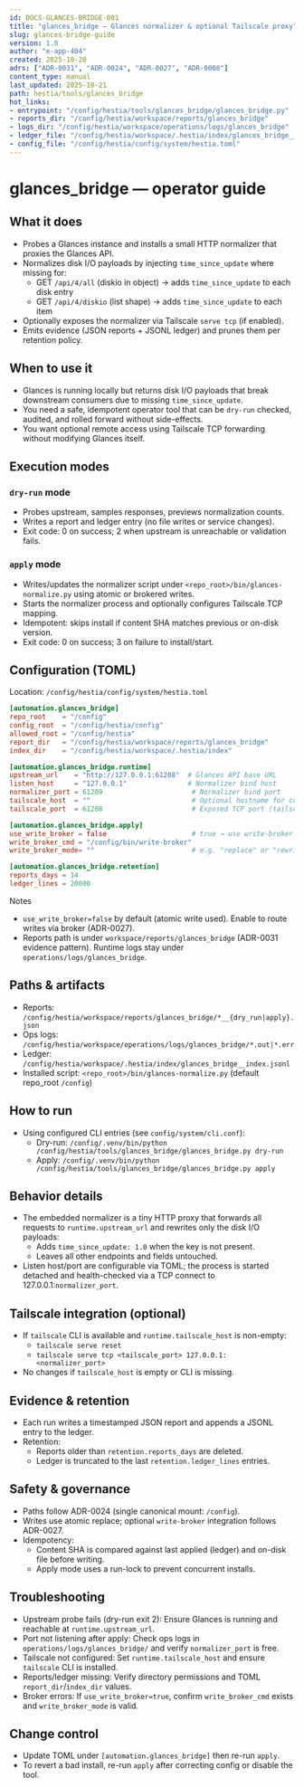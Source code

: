 ```yaml
---
id: DOCS-GLANCES-BRIDGE-001
title: "glances_bridge — Glances normalizer & optional Tailscale proxy"
slug: glances-bridge-guide
version: 1.0
author: "e-app-404"
created: 2025-10-20
adrs: ["ADR-0031", "ADR-0024", "ADR-0027", "ADR-0008"]
content_type: manual
last_updated: 2025-10-21
path: hestia/tools/glances_bridge
hot_links:
- entrypoint: "/config/hestia/tools/glances_bridge/glances_bridge.py"
- reports_dir: "/config/hestia/workspace/reports/glances_bridge"
- logs_dir: "/config/hestia/workspace/operations/logs/glances_bridge"
- ledger_file: "/config/hestia/workspace/.hestia/index/glances_bridge__index.jsonl"
- config_file: "/config/hestia/config/system/hestia.toml"
---
```


# glances_bridge — operator guide

## What it does
- Probes a Glances instance and installs a small HTTP normalizer that proxies the Glances API.
- Normalizes disk I/O payloads by injecting `time_since_update` where missing for:
  - GET `/api/4/all` (diskio in object) → adds `time_since_update` to each disk entry
  - GET `/api/4/diskio` (list shape) → adds `time_since_update` to each item
- Optionally exposes the normalizer via Tailscale `serve tcp` (if enabled).
- Emits evidence (JSON reports + JSONL ledger) and prunes them per retention policy.

## When to use it
- Glances is running locally but returns disk I/O payloads that break downstream consumers due to missing `time_since_update`.
- You need a safe, idempotent operator tool that can be `dry-run` checked, audited, and rolled forward without side-effects.
- You want optional remote access using Tailscale TCP forwarding without modifying Glances itself.

## Execution modes

### `dry-run` mode
  - Probes upstream, samples responses, previews normalization counts.
  - Writes a report and ledger entry (no file writes or service changes).
  - Exit code: 0 on success; 2 when upstream is unreachable or validation fails.

### `apply` mode
  - Writes/updates the normalizer script under `<repo_root>/bin/glances-normalize.py` using atomic or brokered writes.
  - Starts the normalizer process and optionally configures Tailscale TCP mapping.
  - Idempotent: skips install if content SHA matches previous or on-disk version.
  - Exit code: 0 on success; 3 on failure to install/start.

## Configuration (TOML)
Location: `/config/hestia/config/system/hestia.toml`

```toml
[automation.glances_bridge]
repo_root    = "/config"
config_root  = "/config/hestia/config"
allowed_root = "/config/hestia"
report_dir   = "/config/hestia/workspace/reports/glances_bridge"
index_dir    = "/config/hestia/workspace/.hestia/index"

[automation.glances_bridge.runtime]
upstream_url    = "http://127.0.0.1:61208"  # Glances API base URL
listen_host     = "127.0.0.1"               # Normalizer bind host
normalizer_port = 61209                      # Normalizer bind port
tailscale_host  = ""                         # Optional hostname for context only
tailscale_port  = 61208                      # Exposed TCP port (tailscale serve)

[automation.glances_bridge.apply]
use_write_broker = false                     # true → use write-broker for file writes
write_broker_cmd = "/config/bin/write-broker"
write_broker_mode= ""                        # e.g. "replace" or "rewrite"

[automation.glances_bridge.retention]
reports_days = 14
ledger_lines = 20000
```

Notes
- `use_write_broker=false` by default (atomic write used). Enable to route writes via broker (ADR-0027).
- Reports path is under `workspace/reports/glances_bridge` (ADR-0031 evidence pattern). Runtime logs stay under `operations/logs/glances_bridge`.

## Paths & artifacts
- Reports: `/config/hestia/workspace/reports/glances_bridge/*__{dry_run|apply}.json`
- Ops logs: `/config/hestia/workspace/operations/logs/glances_bridge/*.out|*.err`
- Ledger: `/config/hestia/workspace/.hestia/index/glances_bridge__index.jsonl`
- Installed script: `<repo_root>/bin/glances-normalize.py` (default repo_root `/config`)

## How to run
- Using configured CLI entries (see `config/system/cli.conf`):
  - Dry-run: `/config/.venv/bin/python /config/hestia/tools/glances_bridge/glances_bridge.py dry-run`
  - Apply:   `/config/.venv/bin/python /config/hestia/tools/glances_bridge/glances_bridge.py apply`

## Behavior details
- The embedded normalizer is a tiny HTTP proxy that forwards all requests to `runtime.upstream_url` and rewrites only the disk I/O payloads:
  - Adds `time_since_update: 1.0` when the key is not present.
  - Leaves all other endpoints and fields untouched.
- Listen host/port are configurable via TOML; the process is started detached and health-checked via a TCP connect to 127.0.0.1:`normalizer_port`.

## Tailscale integration (optional)
- If `tailscale` CLI is available and `runtime.tailscale_host` is non-empty:
  - `tailscale serve reset`
  - `tailscale serve tcp <tailscale_port> 127.0.0.1:<normalizer_port>`
- No changes if `tailscale_host` is empty or CLI is missing.

## Evidence & retention
- Each run writes a timestamped JSON report and appends a JSONL entry to the ledger.
- Retention:
  - Reports older than `retention.reports_days` are deleted.
  - Ledger is truncated to the last `retention.ledger_lines` entries.

## Safety & governance
- Paths follow ADR-0024 (single canonical mount: `/config`).
- Writes use atomic replace; optional `write-broker` integration follows ADR-0027.
- Idempotency:
  - Content SHA is compared against last applied (ledger) and on-disk file before writing.
  - Apply mode uses a run-lock to prevent concurrent installs.

## Troubleshooting
- Upstream probe fails (dry-run exit 2): Ensure Glances is running and reachable at `runtime.upstream_url`.
- Port not listening after apply: Check ops logs in `operations/logs/glances_bridge/` and verify `normalizer_port` is free.
- Tailscale not configured: Set `runtime.tailscale_host` and ensure `tailscale` CLI is installed.
- Reports/ledger missing: Verify directory permissions and TOML `report_dir`/`index_dir` values.
- Broker errors: If `use_write_broker=true`, confirm `write_broker_cmd` exists and `write_broker_mode` is valid.

## Change control
- Update TOML under `[automation.glances_bridge]` then re-run `apply`.
- To revert a bad install, re-run `apply` after correcting config or disable the tool.
